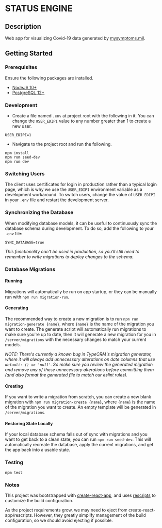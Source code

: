 # STATUS ENGINE

## Description

Web app for visualizing Covid-19 data generated by [mysymptoms.mil](https://www.mysymptoms.mil).

## Getting Started

### Prerequisites

Ensure the following packages are installed.

- [NodeJS 10+](https://nodejs.org/en/)
- [PostgreSQL 12+](https://www.postgresql.org)

### Development

- Create a file named `.env` at project root with the following in it. You can change the `USER_EDIPI` value to any
number greater than 1 to create a new user.
```
USER_EDIPI=1
```

- Navigate to the project root and run the following.
```
npm install
npm run seed-dev
npm run dev
```

### Switching Users

The client uses certificates for login in production rather than a typical login page, which is why we use the
`USER_EDIPI` environment variable as a development workaround. To switch users, change the value of `USER_EDIPI` in
your `.env` file and restart the development server.

### Synchronizing the Database

When modifying database models, it can be useful to continuously sync the database schema during development. To do
so, add the following to your `.env` file:
```
SYNC_DATABASE=true
```

*This functionality can't be used in production, so you'll still need to remember to write migrations to deploy changes
to the schema.*

### Database Migrations

#### Running

Migrations will automatically be run on app startup, or they can be manually run with `npm run migration-run`.

#### Generating

The recommended way to create a new migration is to run `npm run migration-generate {name}`, where `{name}` is the name of
the migration you want to create. The generate script will automatically run migrations to make sure you're up to date,
then it will generate a new migration for you in `/server/migrations` with the necessary changes to match your current
models.

*NOTE: There's currently a known bug in TypeORM's migration generator, where it will always add unnecessary alterations
on date columns that use `default: () => 'null'`. So make sure you review the generated migration and remove any of
these unnecessary alterations before committing them (and also format the generated file to match our eslint rules).*

#### Creating

If you want to write a migration from scratch, you can create a new blank migration with `npm run migration-create {name}`,
where `{name}` is the name of the migration you want to create. An empty template will be generated in
`/server/migrations`.

#### Restoring State Locally

If your local database schema falls out of sync with migrations and you want to get back to a clean state, you can 
run `npm run seed-dev`. This will automatically recreate the database, apply the current migrations, and get the app back 
into a usable state.

### Testing

```
npm test
```

### Notes

This project was bootstrapped with [create-react-app](https://github.com/facebook/create-react-app), and uses
[rescripts](https://github.com/harrysolovay/rescripts) to customize the build configuration.

As the project requirements grow, we may need to eject from create-react-app/rescripts. However, they greatly simplify
management of the build configuration, so we should avoid ejecting if possible.
